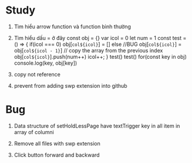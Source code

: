 # Study
1. Tìm hiểu arrow function và function bình thường
2. Tìm hiểu dấu = ở đây
const obj = {}
var icol = 0
let num = 1
const test = () => {
  if(icol === 0)
    obj[`col${icol}`] = []
  else
    //BUG
    obj[`col${icol}`] = obj[`col${icol - 1}`] // copy the array from the previous index
  obj[`col${icol}`].push(num++)
  icol++;
}
test()
test()
for(const key in obj)
console.log(key, obj[key])


3. copy not reference

4. prevent from adding swp extension into github

# Bug
1. Data structure of setHoldLessPage have textTrigger key in all item in array of columni
2. Remove all files with swp extension

3. Click button forward and backward

